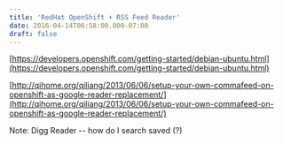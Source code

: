 ```yaml
---
title: 'RedHat OpenShift + RSS Feed Reader'
date: 2016-04-14T06:58:00.000-07:00
draft: false
---
```


  
  
[https://developers.openshift.com/getting-started/debian-ubuntu.html](https://developers.openshift.com/getting-started/debian-ubuntu.html)  
  
[http://qihome.org/qiliang/2013/06/06/setup-your-own-commafeed-on-openshift-as-google-reader-replacement/](http://qihome.org/qiliang/2013/06/06/setup-your-own-commafeed-on-openshift-as-google-reader-replacement/)  
  
Note: Digg Reader -- how do I search saved (?)